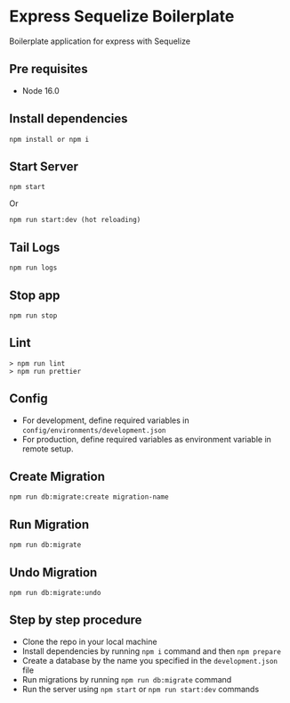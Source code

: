 # Express Sequelize Boilerplate

Boilerplate application for express with Sequelize

## Pre requisites

- Node 16.0

## Install dependencies

```
npm install or npm i
```

## Start Server

```
npm start
```

Or

```
npm run start:dev (hot reloading)
```

## Tail Logs

```
npm run logs
```

## Stop app

```
npm run stop
```

## Lint

```
> npm run lint
> npm run prettier
```

## Config

- For development, define required variables in `config/environments/development.json`
- For production, define required variables as environment variable in remote setup.

## Create Migration

```
npm run db:migrate:create migration-name
```

## Run Migration

```
npm run db:migrate
```

## Undo Migration

```
npm run db:migrate:undo
```

## Step by step procedure

- Clone the repo in your local machine
- Install dependencies by running `npm i` command and then `npm prepare`
- Create a database by the name you specified in the `development.json` file
- Run migrations by running `npm run db:migrate` command
- Run the server using `npm start` or `npm run start:dev` commands

